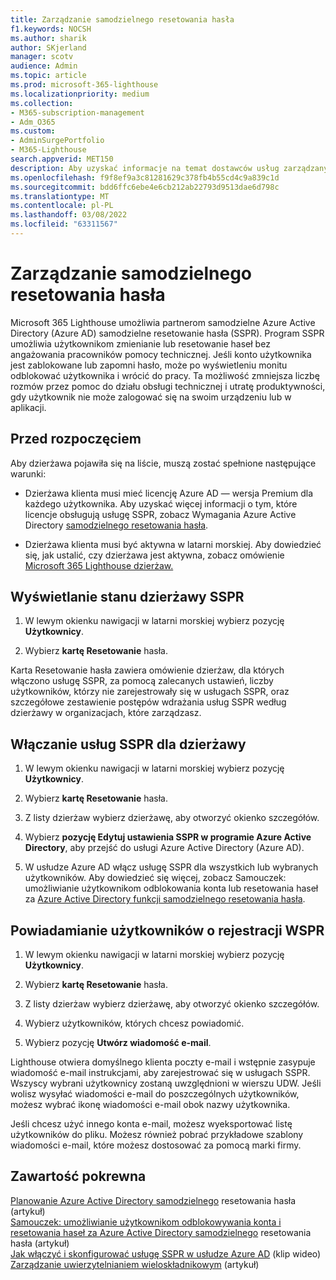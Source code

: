 ```yaml
---
title: Zarządzanie samodzielnego resetowania hasła
f1.keywords: NOCSH
ms.author: sharik
author: SKjerland
manager: scotv
audience: Admin
ms.topic: article
ms.prod: microsoft-365-lighthouse
ms.localizationpriority: medium
ms.collection:
- M365-subscription-management
- Adm_O365
ms.custom:
- AdminSurgePortfolio
- M365-Lighthouse
search.appverid: MET150
description: Aby uzyskać informacje na temat dostawców usług zarządzanych (MSP) używających Microsoft 365 Lighthouse, dowiedz się, jak zarządzać samodzielnego resetowania hasła.
ms.openlocfilehash: f9f8ef9a3c81281629c378fb4b55cd4c9a839c1d
ms.sourcegitcommit: bdd6ffc6ebe4e6cb212ab22793d9513dae6d798c
ms.translationtype: MT
ms.contentlocale: pl-PL
ms.lasthandoff: 03/08/2022
ms.locfileid: "63311567"
---
```

# <a name="manage-self-service-password-reset"></a>Zarządzanie samodzielnego resetowania hasła

Microsoft 365 Lighthouse umożliwia partnerom samodzielne Azure Active Directory (Azure AD) samodzielne resetowanie hasła (SSPR). Program SSPR umożliwia użytkownikom zmienianie lub resetowanie haseł bez angażowania pracowników pomocy technicznej. Jeśli konto użytkownika jest zablokowane lub zapomni hasło, może po wyświetleniu monitu odblokować użytkownika i wrócić do pracy. Ta możliwość zmniejsza liczbę rozmów przez pomoc do działu obsługi technicznej i utratę produktywności, gdy użytkownik nie może zalogować się na swoim urządzeniu lub w aplikacji.

## <a name="before-you-begin"></a>Przed rozpoczęciem

Aby dzierżawa pojawiła się na liście, muszą zostać spełnione następujące warunki:

- Dzierżawa klienta musi mieć licencję Azure AD — wersja Premium dla każdego użytkownika. Aby uzyskać więcej informacji o tym, które licencje obsługują usługę SSPR, zobacz Wymagania Azure Active Directory [samodzielnego resetowania hasła](/azure/active-directory/authentication/concept-sspr-licensing).

- Dzierżawa klienta musi być aktywna w latarni morskiej. Aby dowiedzieć się, jak ustalić, czy dzierżawa jest aktywna, zobacz omówienie [Microsoft 365 Lighthouse dzierżaw.](m365-lighthouse-tenants-page-overview.md)

## <a name="view-sspr-tenant-status"></a>Wyświetlanie stanu dzierżawy SSPR

1. W lewym okienku nawigacji w latarni morskiej wybierz pozycję **Użytkownicy**.

2. Wybierz **kartę Resetowanie** hasła.

Karta Resetowanie hasła zawiera omówienie dzierżaw, dla których włączono usługę SSPR, za pomocą zalecanych ustawień, liczby użytkowników, którzy nie zarejestrowały się w usługach SSPR, oraz szczegółowe zestawienie postępów wdrażania usług SSPR według dzierżawy w organizacjach, które zarządzasz.

## <a name="enable-sspr-for-a-tenant"></a>Włączanie usług SSPR dla dzierżawy

1. W lewym okienku nawigacji w latarni morskiej wybierz pozycję **Użytkownicy**.

2. Wybierz **kartę Resetowanie** hasła.

3. Z listy dzierżaw wybierz dzierżawę, aby otworzyć okienko szczegółów.

4. Wybierz **pozycję Edytuj ustawienia SSPR w programie Azure Active Directory**, aby przejść do usługi Azure Active Directory (Azure AD).

5. W usłudze Azure AD włącz usługę SSPR dla wszystkich lub wybranych użytkowników. Aby dowiedzieć się więcej, zobacz Samouczek: umożliwianie użytkownikom odblokowania konta lub resetowania haseł za [Azure Active Directory funkcji samodzielnego resetowania hasła](/azure/active-directory/authentication/tutorial-enable-sspr).

## <a name="notify-users-to-register-for-sspr"></a>Powiadamianie użytkowników o rejestracji WSPR

1. W lewym okienku nawigacji w latarni morskiej wybierz pozycję **Użytkownicy**.

2. Wybierz **kartę Resetowanie** hasła.

3. Z listy dzierżaw wybierz dzierżawę, aby otworzyć okienko szczegółów.

4. Wybierz użytkowników, których chcesz powiadomić.

5. Wybierz pozycję **Utwórz wiadomość e-mail**.

Lighthouse otwiera domyślnego klienta poczty e-mail i wstępnie zasypuje wiadomość e-mail instrukcjami, aby zarejestrować się w usługach SSPR. Wszyscy wybrani użytkownicy zostaną uwzględnioni w wierszu UDW. Jeśli wolisz wysyłać wiadomości e-mail do poszczególnych użytkowników, możesz wybrać ikonę wiadomości e-mail obok nazwy użytkownika.

Jeśli chcesz użyć innego konta e-mail, możesz wyeksportować listę użytkowników do pliku. Możesz również pobrać przykładowe szablony wiadomości e-mail, które możesz dostosować za pomocą  marki firmy.

## <a name="related-content"></a>Zawartość pokrewna

[Planowanie Azure Active Directory samodzielnego](/azure/active-directory/authentication/howto-sspr-deployment) resetowania hasła (artykuł)\
[Samouczek: umożliwianie użytkownikom odblokowywania konta i resetowania haseł za Azure Active Directory samodzielnego](/azure/active-directory/authentication/tutorial-enable-sspr) resetowania hasła (artykuł)\
[Jak włączyć i skonfigurować usługę SSPR w usłudze Azure AD](https://www.youtube.com/watch?v=rA8TvhNcCvQ) (klip wideo)\
[Zarządzanie uwierzytelnianiem wieloskładnikowym](m365-lighthouse-manage-mfa.md) (artykuł)
